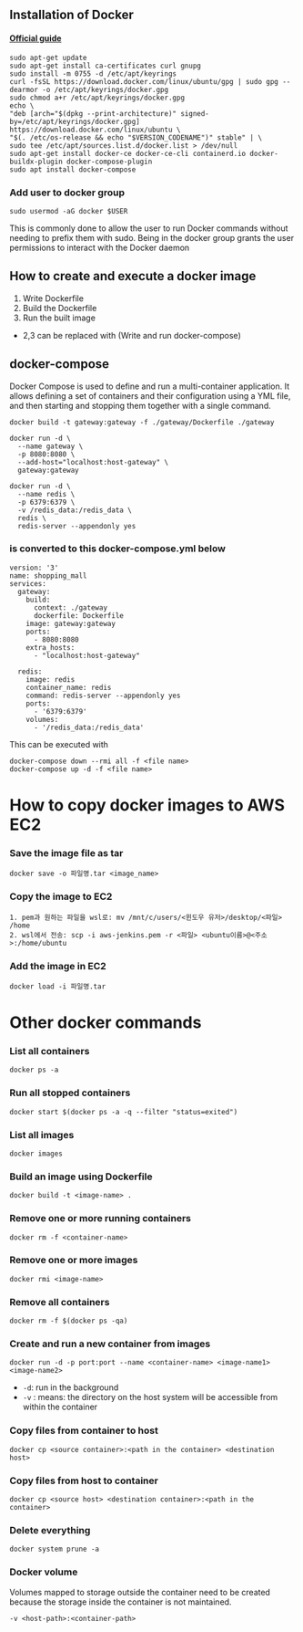 ## Installation of Docker
#### [Official guide](https://docs.docker.com/engine/install/ubuntu/)
~~~
sudo apt-get update
sudo apt-get install ca-certificates curl gnupg
sudo install -m 0755 -d /etc/apt/keyrings
curl -fsSL https://download.docker.com/linux/ubuntu/gpg | sudo gpg --dearmor -o /etc/apt/keyrings/docker.gpg
sudo chmod a+r /etc/apt/keyrings/docker.gpg
echo \
"deb [arch="$(dpkg --print-architecture)" signed-by=/etc/apt/keyrings/docker.gpg] https://download.docker.com/linux/ubuntu \
"$(. /etc/os-release && echo "$VERSION_CODENAME")" stable" | \
sudo tee /etc/apt/sources.list.d/docker.list > /dev/null
sudo apt-get install docker-ce docker-ce-cli containerd.io docker-buildx-plugin docker-compose-plugin
sudo apt install docker-compose
~~~

### Add user to docker group
~~~
sudo usermod -aG docker $USER
~~~
This is commonly done to allow the user to run Docker commands without needing to prefix them with sudo. Being in the docker group grants the user permissions to interact with the Docker daemon

## How to create and execute a docker image
1. Write Dockerfile
2. Build the Dockerfile
3. Run the built image
- 2,3 can be replaced with (Write and run docker-compose)

## docker-compose
Docker Compose is used to define and run a multi-container application. It allows defining a set of containers and their configuration using a YML file, and then starting and stopping them together with a single command.
~~~
docker build -t gateway:gateway -f ./gateway/Dockerfile ./gateway

docker run -d \
  --name gateway \
  -p 8080:8080 \
  --add-host="localhost:host-gateway" \
  gateway:gateway

docker run -d \
  --name redis \
  -p 6379:6379 \
  -v /redis_data:/redis_data \
  redis \
  redis-server --appendonly yes
~~~
### is converted to this docker-compose.yml below
~~~
version: '3'
name: shopping_mall
services:
  gateway:
    build:
      context: ./gateway
      dockerfile: Dockerfile
    image: gateway:gateway
    ports:
      - 8080:8080
    extra_hosts:
      - "localhost:host-gateway"

  redis:
    image: redis
    container_name: redis
    command: redis-server --appendonly yes
    ports:
      - '6379:6379'
    volumes:
      - '/redis_data:/redis_data'
~~~
This can be executed with
~~~
docker-compose down --rmi all -f <file name>
docker-compose up -d -f <file name>
~~~
  
# How to copy docker images to AWS EC2
### Save the image file as tar
~~~
docker save -o 파일명.tar <image_name>
~~~
### Copy the image to EC2
~~~
1. pem과 원하는 파일을 wsl로: mv /mnt/c/users/<윈도우 유저>/desktop/<파일> /home
2. wsl에서 전송: scp -i aws-jenkins.pem -r <파일> <ubuntu이름>@<주소>:/home/ubuntu
~~~
### Add the image in EC2
~~~
docker load -i 파일명.tar
~~~

# Other docker commands
### List all containers
~~~
docker ps -a
~~~
### Run all stopped containers
~~~
docker start $(docker ps -a -q --filter "status=exited")
~~~
### List all images
~~~
docker images
~~~
### Build an image using Dockerfile
~~~
docker build -t <image-name> .
~~~
### Remove one or more running containers
~~~
docker rm -f <container-name>
~~~
### Remove one or more images
~~~
docker rmi <image-name>
~~~
### Remove all containers
~~~
docker rm -f $(docker ps -qa)
~~~
### Create and run a new container from images
~~~
docker run -d -p port:port --name <container-name> <image-name1> <image-name2>
~~~
- `-d`: run in the background
- `-v` <directory on the host system>:<directory in the container> means: the directory on the host system will be accessible from within the container
### Copy files from container to host
~~~
docker cp <source container>:<path in the container> <destination host>
~~~
### Copy files from host to container
~~~
docker cp <source host> <destination container>:<path in the container>
~~~
### Delete everything
~~~
docker system prune -a
~~~
### Docker volume
Volumes mapped to storage outside the container need to be created because the storage inside the container is not maintained.
~~~
-v <host-path>:<container-path>
~~~
